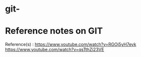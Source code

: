 # git-

# Reference notes on GIT

Reference(s) : https://www.youtube.com/watch?v=RGOj5yH7evk
            https://www.youtube.com/watch?v=qsTthZi23VE
